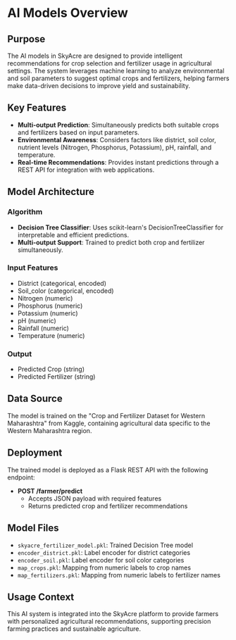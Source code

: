 # AI Models Overview

## Purpose

The AI models in SkyAcre are designed to provide intelligent recommendations for crop selection and fertilizer usage in agricultural settings. The system leverages machine learning to analyze environmental and soil parameters to suggest optimal crops and fertilizers, helping farmers make data-driven decisions to improve yield and sustainability.

## Key Features

- **Multi-output Prediction**: Simultaneously predicts both suitable crops and fertilizers based on input parameters.
- **Environmental Awareness**: Considers factors like district, soil color, nutrient levels (Nitrogen, Phosphorus, Potassium), pH, rainfall, and temperature.
- **Real-time Recommendations**: Provides instant predictions through a REST API for integration with web applications.

## Model Architecture

### Algorithm
- **Decision Tree Classifier**: Uses scikit-learn's DecisionTreeClassifier for interpretable and efficient predictions.
- **Multi-output Support**: Trained to predict both crop and fertilizer simultaneously.

### Input Features
- District (categorical, encoded)
- Soil_color (categorical, encoded)
- Nitrogen (numeric)
- Phosphorus (numeric)
- Potassium (numeric)
- pH (numeric)
- Rainfall (numeric)
- Temperature (numeric)

### Output
- Predicted Crop (string)
- Predicted Fertilizer (string)

## Data Source

The model is trained on the "Crop and Fertilizer Dataset for Western Maharashtra" from Kaggle, containing agricultural data specific to the Western Maharashtra region.

## Deployment

The trained model is deployed as a Flask REST API with the following endpoint:

- **POST /farmer/predict**
  - Accepts JSON payload with required features
  - Returns predicted crop and fertilizer recommendations

## Model Files

- `skyacre_fertilizer_model.pkl`: Trained Decision Tree model
- `encoder_district.pkl`: Label encoder for district categories
- `encoder_soil.pkl`: Label encoder for soil color categories
- `map_crops.pkl`: Mapping from numeric labels to crop names
- `map_fertilizers.pkl`: Mapping from numeric labels to fertilizer names

## Usage Context

This AI system is integrated into the SkyAcre platform to provide farmers with personalized agricultural recommendations, supporting precision farming practices and sustainable agriculture.